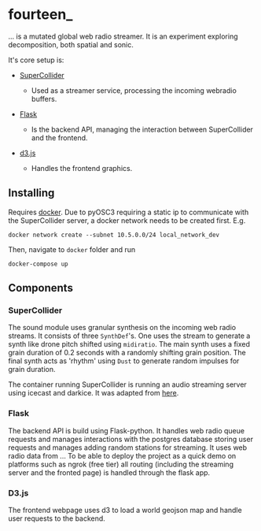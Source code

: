 # fourteen\_

... is a mutated global web radio streamer. It is an experiment exploring decomposition, both spatial and sonic.

It's core setup is:

- [SuperCollider](https://supercollider.github.io/)

  - Used as a streamer service, processing the incoming webradio buffers.

- [Flask](https://flask.palletsprojects.com/en/1.1.x/)

  - Is the backend API, managing the interaction between SuperCollider and the frontend.

- [d3.js](https://d3js.org/)

  - Handles the frontend graphics.

## Installing

Requires [docker](https://www.docker.com/). Due to pyOSC3 requiring a static ip to communicate with the SuperCollider server, a docker network needs to be created first. E.g.

```
docker network create --subnet 10.5.0.0/24 local_network_dev
```

Then, navigate to `docker` folder and run

```
docker-compose up
```

## Components

### SuperCollider

The sound module uses granular synthesis on the incoming web radio streams. It consists of three `SynthDef`'s. One uses the stream to generate a synth like drone pitch shifted using `midiratio`. The main synth uses a fixed grain duration of 0.2 seconds with a randomly shifting grain position. The final synth acts as 'rhythm' using `Dust` to generate random impulses for grain duration.

The container running SuperCollider is running an audio streaming server using icecast and darkice. It was adapted from [here](https://hub.docker.com/r/rukano/supercollider).

### Flask

The backend API is build using Flask-python. It handles web radio queue requests and manages interactions with the postgres database storing user requests and manages adding random stations for streaming. It uses web radio data from ... To be able to deploy the project as a quick demo on platforms such as ngrok (free tier) all routing (including the streaming server and the fronted page) is handled through the flask app.

### D3.js

The frontend webpage uses d3 to load a world geojson map and handle user requests to the backend.
